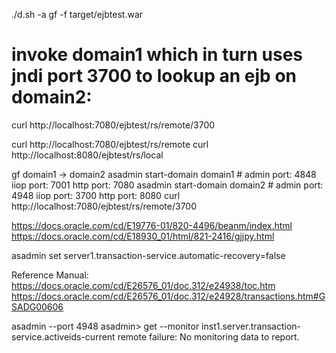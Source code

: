 
./d.sh -a gf -f target/ejbtest.war

# invoke domain1 which in turn uses jndi port 3700 to lookup an ejb on domain2:
curl http://localhost:7080/ejbtest/rs/remote/3700

curl http://localhost:7080/ejbtest/rs/remote
curl http://localhost:8080/ejbtest/rs/local

gf domain1 -> domain2
asadmin start-domain domain1 # admin port: 4848 iiop port: 7001 http port: 7080
asadmin start-domain domain2 # admin port: 4948 iiop port: 3700 http port: 8080
curl http://localhost:7080/ejbtest/rs/remote/3700

https://docs.oracle.com/cd/E19776-01/820-4496/beanm/index.html
https://docs.oracle.com/cd/E18930_01/html/821-2416/gjjpy.html

asadmin set server1.transaction-service.automatic-recovery=false

Reference Manual: https://docs.oracle.com/cd/E26576_01/doc.312/e24938/toc.htm
https://docs.oracle.com/cd/E26576_01/doc.312/e24928/transactions.htm#GSADG00606

asadmin --port 4948
asadmin> get --monitor inst1.server.transaction-service.activeids-current
remote failure: No monitoring data to report.

